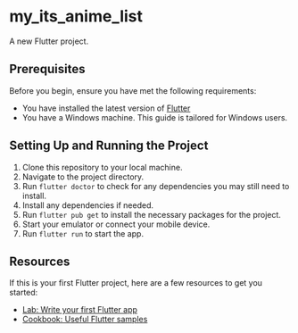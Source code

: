 # my_its_anime_list

A new Flutter project.

## Prerequisites

Before you begin, ensure you have met the following requirements:

- You have installed the latest version of [Flutter](https://flutter.dev/docs/get-started/install)
- You have a Windows machine. This guide is tailored for Windows users.

## Setting Up and Running the Project

1. Clone this repository to your local machine.
2. Navigate to the project directory.
3. Run `flutter doctor` to check for any dependencies you may still need to install.
4. Install any dependencies if needed.
5. Run `flutter pub get` to install the necessary packages for the project.
6. Start your emulator or connect your mobile device.
7. Run `flutter run` to start the app.

## Resources

If this is your first Flutter project, here are a few resources to get you started:

- [Lab: Write your first Flutter app](https://docs.flutter.dev/get-started/codelab)
- [Cookbook: Useful Flutter samples](https://docs.flutter.dev/cookbook)
